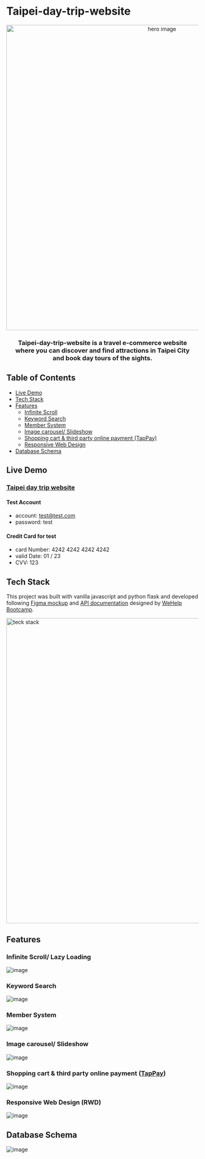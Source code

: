 # Taipei-day-trip-website

<div align="center">
  <img width="800" src="https://i.imgur.com/l3EbwJU.png" alt="hero image"/>
</div>  


<h3 align="center">
Taipei-day-trip-website is a travel e-commerce website</br> 
where you can discover and find attractions in Taipei City</br> and book day tours of the sights.  
</h3>




## Table of Contents

- [Live Demo](#live-demo)
- [Tech Stack](#tech-stack)
- [Features](#features)
  - [Infinite Scroll](#infinite-scroll-lazy-loading)
  - [Keyword Search](#keyword-search)
  - [Member System](#member-system)
  - [Image carousel/ Slideshow](#image-carousel-slideshow)
  - [Shopping cart & third party online payment (TapPay)](#shopping-cart--third-party-online-payment-tappay)
  - [Responsive Web Design](#responsive-web-design-rwd)
- [Database Schema](#database-schema)

## Live Demo

### [Taipei day trip website](http://52.37.246.45:3000/)

#### Test Account

* account: test@test.com
* password: test

#### Credit Card for test

* card Number: 4242 4242 4242 4242
* valid Date: 01 / 23
* CVV: 123

## Tech Stack

This project was built with vanilla javascript and python flask and developed following [Figma mockup](https://www.figma.com/file/CeFwqBSbNWZbWz2ih4YS6z) and [API documentation](https://app.swaggerhub.com/apis-docs/padax/taipei-trip/1.0.0) designed by [WeHelp Bootcamp](https://training.pada-x.com/wehelp/).
<div>
  <img width="800" src="https://i.imgur.com/PQ7njnG.png" alt="teck stack"/>
</div>


## Features

### Infinite Scroll/ Lazy Loading

![image](https://i.imgur.com/x6rN4uq.gif)

### Keyword Search

![image](https://i.imgur.com/sXs1LKD.gif)

### Member System

![image](https://i.imgur.com/GvRCi1g.gif)

### Image carousel/ Slideshow

![image](https://i.imgur.com/SOrBn4Y.gif)

### Shopping cart & third party online payment ([TapPay](https://www.tappaysdk.com/zh/))

![image](https://i.imgur.com/ZX4OXET.gif)

### Responsive Web Design (RWD)

![image](https://i.imgur.com/nAg56IZ.gif)

## Database Schema

![image](https://i.imgur.com/iIQJ8Pv.png)

